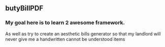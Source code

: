 ## butyBillPDF

### My goal here is to learn 2 awesome framework. 
As well as try to create an aesthetic bills generator so that my landlord will never give me a handwritten cannot be understood items